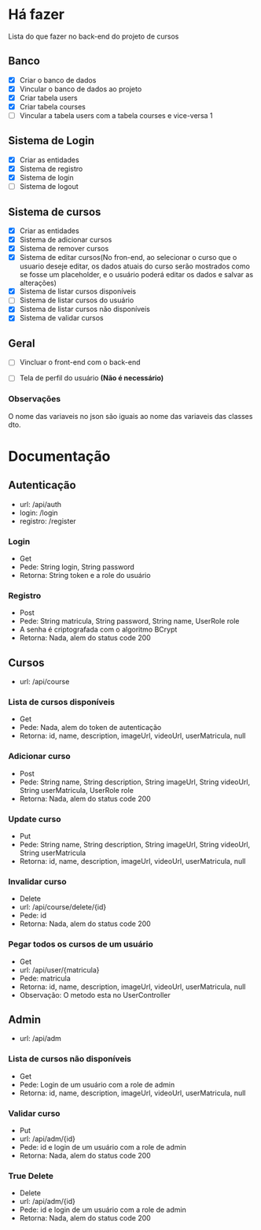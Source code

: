 # Há fazer
Lista do que fazer no back-end do projeto de cursos
## Banco
- [x] Criar o banco de dados
- [x] Vincular o banco de dados ao projeto
- [x] Criar tabela users
- [x] Criar tabela courses
- [ ] Vincular a tabela users com a tabela courses e vice-versa 1
## Sistema de Login
- [x] Criar as entidades
- [x] Sistema de registro
- [x] Sistema de login
- [ ] Sistema de logout
## Sistema de cursos
- [x] Criar as entidades
- [x] Sistema de adicionar cursos
- [x] Sistema de remover cursos
- [x] Sistema de editar cursos(No fron-end, ao selecionar o curso que o usuario deseje editar, os dados atuais do curso serão mostrados como se fosse um placeholder, e o usuário poderá editar os dados e salvar as alterações)
- [x] Sistema de listar cursos disponíveis
- [ ] Sistema de listar cursos do usuário
- [x] Sistema de listar cursos não disponíveis
- [x] Sistema de validar cursos
## Geral
- [ ] Vincluar o front-end com o back-end
- [ ] Tela de perfil do usuário **(Não é necessário)**


### Observações
O nome das variaveis no json são iguais ao nome das variaveis das classes dto.

# Documentação

## Autenticação
- url: /api/auth
- login: /login
- registro: /register

### Login
- Get
- Pede: String login, String password
- Retorna: String token e a role do usuário

### Registro
- Post
- Pede: String matricula, String password, String name, UserRole role
- A senha é criptografada com o algoritmo BCrypt
- Retorna: Nada, alem do status code 200

## Cursos
- url: /api/course

### Lista de cursos disponíveis
- Get
- Pede: Nada, alem do token de autenticação
- Retorna: id, name, description, imageUrl, videoUrl, userMatricula, null

### Adicionar curso
- Post
- Pede: String name, String description, String imageUrl, String videoUrl, String userMatricula, UserRole role
- Retorna: Nada, alem do status code 200

### Update curso
- Put
- Pede: String name, String description, String imageUrl, String videoUrl, String userMatricula
- Retorna: id, name, description, imageUrl, videoUrl, userMatricula, null

### Invalidar curso
- Delete
- url: /api/course/delete/{id}
- Pede: id
- Retorna: Nada, alem do status code 200

### Pegar todos os cursos de um usuário
- Get
- url: /api/user/{matricula}
- Pede: matricula
- Retorna: id, name, description, imageUrl, videoUrl, userMatricula, null
- Observação: O metodo esta no UserController

## Admin
- url: /api/adm

### Lista de cursos não disponíveis
- Get
- Pede: Login de um usuário com a role de admin
- Retorna: id, name, description, imageUrl, videoUrl, userMatricula, null

### Validar curso
- Put
- url: /api/adm/{id}
- Pede: id e login de um usuário com a role de admin
- Retorna: Nada, alem do status code 200

### True Delete
- Delete
- url: /api/adm/{id}
- Pede: id e login de um usuário com a role de admin
- Retorna: Nada, alem do status code 200